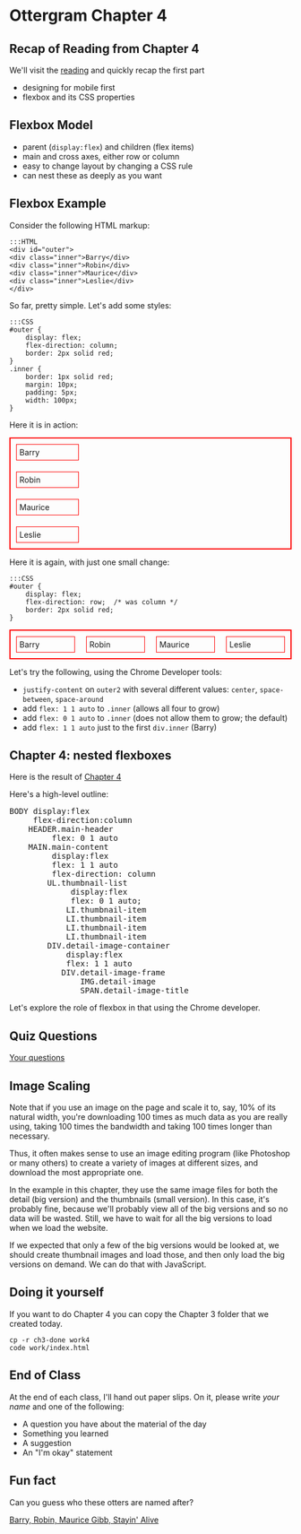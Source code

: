 # Ottergram Chapter 4

## Recap of Reading from Chapter 4

We'll visit the [reading](../../reading/ch04.html) and quickly recap the
first part 

* designing for mobile first
* flexbox and its CSS properties

## Flexbox Model

* parent (`display:flex`) and children (flex items)
* main and cross axes, either row or column
* easy to change layout by changing a CSS rule
* can nest these as deeply as you want

## Flexbox Example

Consider the following HTML markup:

```
:::HTML
<div id="outer">
<div class="inner">Barry</div>
<div class="inner">Robin</div>
<div class="inner">Maurice</div>
<div class="inner">Leslie</div>
</div>
```

So far, pretty simple. Let's add some styles:

```
:::CSS
#outer {
    display: flex;
    flex-direction: column;
    border: 2px solid red;
}
.inner {
    border: 1px solid red;
    margin: 10px;
    padding: 5px;
    width: 100px;
}    
```

Here it is in action:
    
<div class="example">
<style scoped>
#outer1 {
    display: flex;
    flex-direction: column;
    border: 2px solid red;
}
.inner {
    border: 1px solid red;
    margin: 10px;
    padding: 5px;
    width: 100px;
}    
</style>
<div id="outer1">
<div class="inner">Barry</div>
<div class="inner">Robin</div>
<div class="inner">Maurice</div>
<div class="inner">Leslie</div>
</div>
</div>

Here it is again, with just one small change:

```
:::CSS
#outer {
    display: flex;
    flex-direction: row;  /* was column */
    border: 2px solid red;
}
```
    
<div class="example">
<style scoped>
#outer2 {
    display: flex;
    flex-direction: row;
    border: 2px solid red;
}
.inner {
    border: 1px solid red;
    margin: 10px;
    padding: 5px;
    width: 100px;
}    
</style>
<div id="outer2">
<div class="inner">Barry</div>
<div class="inner">Robin</div>
<div class="inner">Maurice</div>
<div class="inner">Leslie</div>
</div>
</div>

Let's try the following, using the Chrome Developer tools:

* `justify-content` on `outer2` with several different values: `center`, `space-between`, `space-around`
* add `flex: 1 1 auto` to `.inner` (allows all four to grow)
* add `flex: 0 1 auto` to `.inner` (does not allow them to grow; the default)
* add `flex: 1 1 auto` just to the first `div.inner` (Barry)

## Chapter 4: nested flexboxes

Here is the result of [Chapter 4](../../front-end-dev-resources/book-solutions/Chapter-04/ottergram/index.html)

Here's a high-level outline:

<pre>
BODY display:flex
     flex-direction:column
    HEADER.main-header
         flex: 0 1 auto
    MAIN.main-content
         display:flex
         flex: 1 1 auto
         flex-direction: column
        UL.thumbnail-list
             display:flex
             flex: 0 1 auto; 
            LI.thumbnail-item 
            LI.thumbnail-item 
            LI.thumbnail-item 
            LI.thumbnail-item 
        DIV.detail-image-container
            display:flex
            flex: 1 1 auto
           DIV.detail-image-frame
               IMG.detail-image
               SPAN.detail-image-title
</pre>

Let's explore the role of flexbox in that using the Chrome developer.

## Quiz Questions

[Your questions](../../quizzes/quiz03.html)

## Image Scaling

Note that if you use an image on the page and scale it to, say, 10% of its
natural width, you're downloading 100 times as much data as you are really
using, taking 100 times the bandwidth and taking 100 times longer than
necessary.

Thus, it often makes sense to use an image editing program (like Photoshop
or many others) to create a variety of images at different sizes, and
download the most appropriate one.

In the example in this chapter, they use the same image files for both the
detail (big version) and the thumbnails (small version). In this case,
it's probably fine, because we'll probably view all of the big versions
and so no data will be wasted.  Still, we have to wait for all the big
versions to load when we load the website.

If we expected that only a few of the big versions would be looked at, we
should create thumbnail images and load those, and then only load the big
versions on demand.  We can do that with JavaScript.

## Doing it yourself

If you want to do Chapter 4 you can copy the Chapter 3 folder that we
created today.

```
cp -r ch3-done work4
code work/index.html
```

## End of Class

At the end of each class, I'll hand out paper slips. On it, please write
*your name* and one of the following:

* A question you have about the material of the day
* Something you learned
* A suggestion
* An "I'm okay" statement

## Fun fact

Can you guess who these otters are named after?

[Barry, Robin, Maurice Gibb, Stayin' Alive](https://www.youtube.com/watch?v=I_izvAbhExY)

